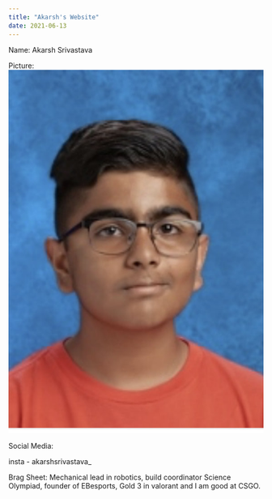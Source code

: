 ```yaml
---
title: "Akarsh's Website"
date: 2021-06-13
---
```


Name: Akarsh Srivastava

Picture: ![image](https://github.com/akkssup/github-pages-with-jekyll/blob/main/akarsh%20picture.jpg?raw=true)

Social Media:

insta - akarshsrivastava_

Brag Sheet: Mechanical lead in robotics, build coordinator Science Olympiad, founder of EBesports,
Gold 3 in valorant and I am good at CSGO.
